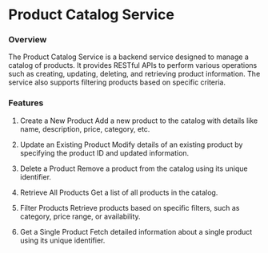 # Product Catalog Service
### Overview
The Product Catalog Service is a backend service designed to manage a catalog of products. It provides RESTful APIs to perform various operations such as creating, updating, deleting, and retrieving product information. The service also supports filtering products based on specific criteria.

### Features
1. Create a New Product
Add a new product to the catalog with details like name, description, price, category, etc.

2. Update an Existing Product
Modify details of an existing product by specifying the product ID and updated information.

3. Delete a Product
Remove a product from the catalog using its unique identifier.

4. Retrieve All Products
Get a list of all products in the catalog.

5. Filter Products
Retrieve products based on specific filters, such as category, price range, or availability.

6. Get a Single Product
Fetch detailed information about a single product using its unique identifier.
